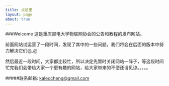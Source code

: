 ```yaml
---
title: 点这里
layout: page
about: true
---
```


###Welcome
这是重庆邮电大学物联网协会的公告和教程的发布网站。

前面网站试运营了一段时间，发现了其中的一些问题，我们将会在后面的版本中努力解决它们@_@

然后最近一段时间，大家都比较忙，所以决定先暂时关闭网站一阵子，等这段时间忙完我们会带给大家一个更有趣的网站，给大家带来的不便还请见谅。。。。。

#####联系邮箱:
	kaleocheng@gmail.com


<div id="avater" class="avater" style="margin-top: 20px;">
	
</div>

<div class="clear"></div>

